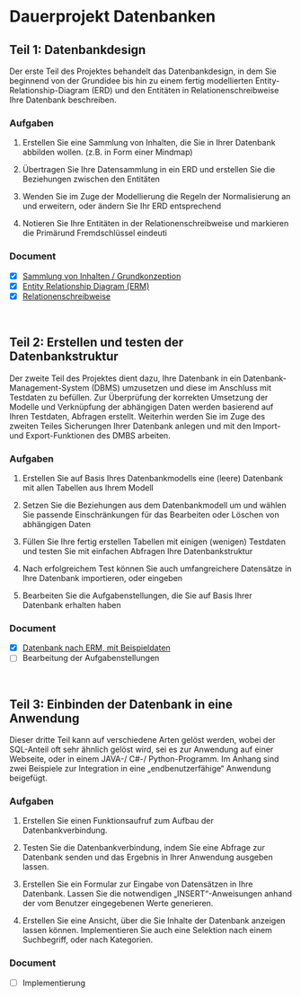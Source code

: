 # Dauerprojekt Datenbanken

## Teil 1: Datenbankdesign

Der erste Teil des Projektes behandelt das Datenbankdesign, in dem Sie beginnend von der Grundidee bis hin zu einem fertig modellierten Entity-Relationship-Diagram (ERD) und den Entitäten in Relationenschreibweise Ihre Datenbank beschreiben.

### Aufgaben

1. Erstellen Sie eine Sammlung von Inhalten, die Sie in Ihrer Datenbank abbilden wollen. (z.B. in Form einer Mindmap)

2. Übertragen Sie Ihre Datensammlung in ein ERD und erstellen Sie die Beziehungen zwischen den Entitäten

3. Wenden Sie im Zuge der Modellierung die Regeln der Normalisierung an und erweitern, oder ändern Sie Ihr ERD entsprechend

4. Notieren Sie Ihre Entitäten in der Relationenschreibweise und markieren die Primärund Fremdschlüssel eindeuti

### Document

- [x] [Sammlung von Inhalten / Grundkonzeption](./Teil%201/README.md#content-examples-and-project-objective)
- [x] [Entity Relationship Diagram (ERM)](./Teil%201/README.md#entity-relationship-diagram-erm)
- [x] [Relationenschreibweise](./Teil%201/README.md#relationenschreibweise)

<br>

## Teil 2: Erstellen und testen der Datenbankstruktur

Der zweite Teil des Projektes dient dazu, Ihre Datenbank in ein Datenbank-Management-System (DBMS) umzusetzen und diese im Anschluss mit Testdaten zu befüllen. Zur Überprüfung der korrekten Umsetzung der Modelle und Verknüpfung der abhängigen Daten werden basierend auf Ihren Testdaten, Abfragen erstellt. Weiterhin werden Sie im Zuge des zweiten Teiles Sicherungen Ihrer Datenbank anlegen und mit den Import- und Export-Funktionen des DMBS arbeiten.

### Aufgaben

1. Erstellen Sie auf Basis Ihres Datenbankmodells eine (leere) Datenbank mit allen
   Tabellen aus Ihrem Modell

2. Setzen Sie die Beziehungen aus dem Datenbankmodell um und wählen Sie
   passende Einschränkungen für das Bearbeiten oder Löschen von abhängigen
   Daten

3. Füllen Sie Ihre fertig erstellen Tabellen mit einigen (wenigen) Testdaten und
   testen Sie mit einfachen Abfragen Ihre Datenbankstruktur

4. Nach erfolgreichem Test können Sie auch umfangreichere Datensätze in Ihre
   Datenbank importieren, oder eingeben

5. Bearbeiten Sie die Aufgabenstellungen, die Sie auf Basis Ihrer Datenbank
   erhalten haben

### Document

- [x] [Datenbank nach ERM, mit Beispieldaten](#)
- [ ] Bearbeitung der Aufgabenstellungen

<br>

## Teil 3: Einbinden der Datenbank in eine Anwendung

Dieser dritte Teil kann auf verschiedene Arten gelöst werden, wobei der SQL-Anteil oft sehr
ähnlich gelöst wird, sei es zur Anwendung auf einer Webseite, oder in einem JAVA-/ C#-/
Python-Programm. Im Anhang sind zwei Beispiele zur Integration in eine „endbenutzerfähige“
Anwendung beigefügt.

### Aufgaben

1. Erstellen Sie einen Funktionsaufruf zum Aufbau der Datenbankverbindung.

2. Testen Sie die Datenbankverbindung, indem Sie eine Abfrage zur Datenbank senden
   und das Ergebnis in Ihrer Anwendung ausgeben lassen.

3. Erstellen Sie ein Formular zur Eingabe von Datensätzen in Ihre Datenbank. Lassen
   Sie die notwendigen „INSERT“-Anweisungen anhand der vom Benutzer
   eingegebenen Werte generieren.

4. Erstellen Sie eine Ansicht, über die Sie Inhalte der Datenbank anzeigen lassen
   können. Implementieren Sie auch eine Selektion nach einem Suchbegriff, oder nach
   Kategorien.

### Document

- [ ] Implementierung
